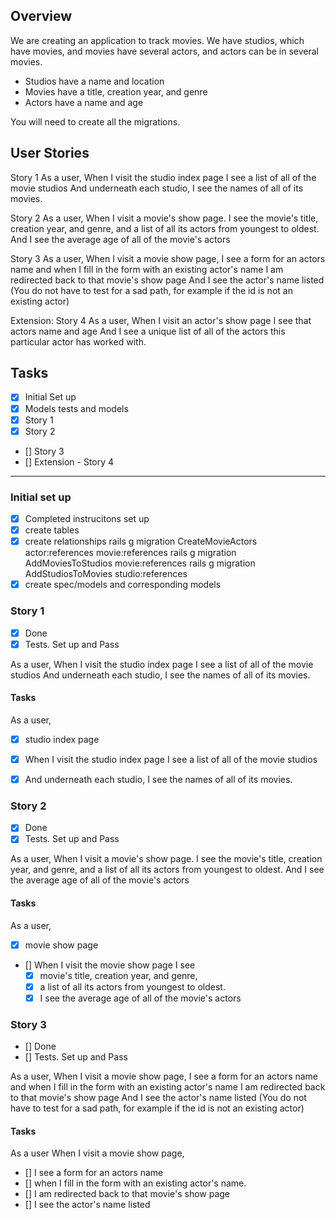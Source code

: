 ## Overview
We are creating an application to track movies. 
We have 
  studios, which have movies, and 
  movies have several actors, and 
  actors can be in several movies.

* Studios have a name and location
* Movies have a title, creation year, and genre
* Actors have a name and age

You will need to create all the migrations.

## User Stories
Story 1
As a user,
When I visit the studio index page
I see a list of all of the movie studios
And underneath each studio, I see the names of all of its movies.

Story 2
As a user,
When I visit a movie's show page.
I see the movie's title, creation year, and genre,
and a list of all its actors from youngest to oldest.
And I see the average age of all of the movie's actors

Story 3
As a user,
When I visit a movie show page,
I see a form for an actors name
and when I fill in the form with an existing actor's name
I am redirected back to that movie's show page
And I see the actor's name listed
(You do not have to test for a sad path, for example if the id is not an existing actor)

Extension: 
Story 4
As a user,
When I visit an actor's show page
I see that actors name and age 
And I see a unique list of all of the actors this particular actor has worked with.

## Tasks

  - [x] Initial Set up
  - [x] Models tests and models
  - [x] Story 1
  - [x] Story 2
  - [] Story 3
  - [] Extension - Story 4

_______________________________________________________
### Initial set up
- [x] Completed instrucitons set up
- [x] create tables
- [x] create relationships
    rails g migration CreateMovieActors actor:references movie:references
    rails g migration AddMoviesToStudios movie:references
    rails g migration AddStudiosToMovies studio:references
- [x] create spec/models and corresponding models

### Story 1
- [x] Done
- [x] Tests. Set up and Pass

As a user,
When I visit the studio index page
I see a list of all of the movie studios
And underneath each studio, I see the names of all of its movies.

#### Tasks
As a user,
  - [x] studio index page
  - [x] When I visit the studio index page I see a list of all of the movie studios
  - [x] And underneath each studio, I see the names of all of its movies.


### Story 2
- [x] Done
- [x] Tests. Set up and Pass

As a user,
When I visit a movie's show page.
I see the movie's title, creation year, and genre,
and a list of all its actors from youngest to oldest.
And I see the average age of all of the movie's actors

#### Tasks
As a user,
  - [x] movie show page
  - [] When I visit the movie show page I see 
    - [x] movie's title, creation year, and genre,
    - [x] a list of all its actors from youngest to oldest.
    - [x] I see the average age of all of the movie's actors

### Story 3
- [] Done
- [] Tests. Set up and Pass

As a user,
When I visit a movie show page,
I see a form for an actors name
and when I fill in the form with an existing actor's name
I am redirected back to that movie's show page
And I see the actor's name listed
(You do not have to test for a sad path, for example if the id is not an existing actor)

#### Tasks
As a user When I visit a movie show page,
  - [] I see a form for an actors name
  - [] when I fill in the form with an existing actor's name.
  - [] I am redirected back to that movie's show page
  - [] I see the actor's name listed